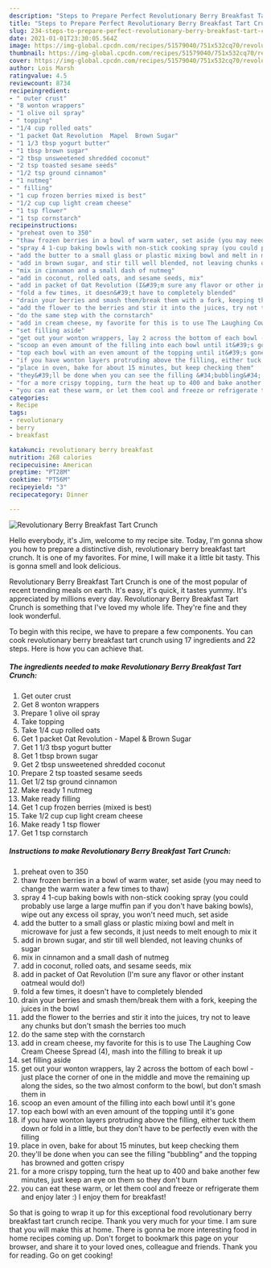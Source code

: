 ```yaml
---
description: "Steps to Prepare Perfect Revolutionary Berry Breakfast Tart Crunch"
title: "Steps to Prepare Perfect Revolutionary Berry Breakfast Tart Crunch"
slug: 234-steps-to-prepare-perfect-revolutionary-berry-breakfast-tart-crunch
date: 2021-01-01T23:30:05.564Z
image: https://img-global.cpcdn.com/recipes/51579040/751x532cq70/revolutionary-berry-breakfast-tart-crunch-recipe-main-photo.jpg
thumbnail: https://img-global.cpcdn.com/recipes/51579040/751x532cq70/revolutionary-berry-breakfast-tart-crunch-recipe-main-photo.jpg
cover: https://img-global.cpcdn.com/recipes/51579040/751x532cq70/revolutionary-berry-breakfast-tart-crunch-recipe-main-photo.jpg
author: Lois Marsh
ratingvalue: 4.5
reviewcount: 8734
recipeingredient:
- " outer crust"
- "8 wonton wrappers"
- "1 olive oil spray"
- " topping"
- "1/4 cup rolled oats"
- "1 packet Oat Revolution  Mapel  Brown Sugar"
- "1 1/3 tbsp yogurt butter"
- "1 tbsp brown sugar"
- "2 tbsp unsweetened shredded coconut"
- "2 tsp toasted sesame seeds"
- "1/2 tsp ground cinnamon"
- "1 nutmeg"
- " filling"
- "1 cup frozen berries mixed is best"
- "1/2 cup cup light cream cheese"
- "1 tsp flower"
- "1 tsp cornstarch"
recipeinstructions:
- "preheat oven to 350"
- "thaw frozen berries in a bowl of warm water, set aside (you may need to change the warm water a few times to thaw)"
- "spray 4 1-cup baking bowls with non-stick cooking spray (you could probably use large a large muffin pan if you don&#39;t have baking bowls), wipe out any excess oil spray, you won&#39;t need much, set aside"
- "add the butter to a small glass or plastic mixing bowl and melt in microwave for just a few seconds, it just needs to melt enough to mix it"
- "add in brown sugar, and stir till well blended, not leaving chunks of sugar"
- "mix in cinnamon and a small dash of nutmeg"
- "add in coconut, rolled oats, and sesame seeds, mix"
- "add in packet of Oat Revolution (I&#39;m sure any flavor or other instant oatmeal would do!)"
- "fold a few times, it doesn&#39;t have to completely blended"
- "drain your berries and smash them/break them with a fork, keeping the juices in the bowl"
- "add the flower to the berries and stir it into the juices, try not to leave any chunks but don&#39;t smash the berries too much"
- "do the same step with the cornstarch"
- "add in cream cheese, my favorite for this is to use The Laughing Cow Cream Cheese Spread (4), mash into the filling to break it up"
- "set filling aside"
- "get out your wonton wrappers, lay 2 across the bottom of each bowl - just place the corner of one in the middle and move the remaining up along the sides, so the two almost conform to the bowl, but don&#39;t smash them in"
- "scoop an even amount of the filling into each bowl until it&#39;s gone"
- "top each bowl with an even amount of the topping until it&#39;s gone"
- "if you have wonton layers protruding above the filling, either tuck them down or fold in a little, but they don&#39;t have to be perfectly even with the filling"
- "place in oven, bake for about 15 minutes, but keep checking them"
- "they&#39;ll be done when you can see the filling &#34;bubbling&#34; and the topping has browned and gotten crispy"
- "for a more crispy topping, turn the heat up to 400 and bake another few minutes, just keep an eye on them so they don&#39;t burn"
- "you can eat these warm, or let them cool and freeze or refrigerate them and enjoy later :) I enjoy them for breakfast!"
categories:
- Recipe
tags:
- revolutionary
- berry
- breakfast

katakunci: revolutionary berry breakfast 
nutrition: 268 calories
recipecuisine: American
preptime: "PT28M"
cooktime: "PT56M"
recipeyield: "3"
recipecategory: Dinner

---
```



![Revolutionary Berry Breakfast Tart Crunch](https://img-global.cpcdn.com/recipes/51579040/751x532cq70/revolutionary-berry-breakfast-tart-crunch-recipe-main-photo.jpg)

Hello everybody, it's Jim, welcome to my recipe site. Today, I'm gonna show you how to prepare a distinctive dish, revolutionary berry breakfast tart crunch. It is one of my favorites. For mine, I will make it a little bit tasty. This is gonna smell and look delicious.

Revolutionary Berry Breakfast Tart Crunch is one of the most popular of recent trending meals on earth. It's easy, it's quick, it tastes yummy. It's appreciated by millions every day. Revolutionary Berry Breakfast Tart Crunch is something that I've loved my whole life. They're fine and they look wonderful.




To begin with this recipe, we have to prepare a few components. You can cook revolutionary berry breakfast tart crunch using 17 ingredients and 22 steps. Here is how you can achieve that.

<!--inarticleads1-->

##### The ingredients needed to make Revolutionary Berry Breakfast Tart Crunch:

1. Get  outer crust
1. Get 8 wonton wrappers
1. Prepare 1 olive oil spray
1. Take  topping
1. Take 1/4 cup rolled oats
1. Get 1 packet Oat Revolution - Mapel &amp; Brown Sugar
1. Get 1 1/3 tbsp yogurt butter
1. Get 1 tbsp brown sugar
1. Get 2 tbsp unsweetened shredded coconut
1. Prepare 2 tsp toasted sesame seeds
1. Get 1/2 tsp ground cinnamon
1. Make ready 1 nutmeg
1. Make ready  filling
1. Get 1 cup frozen berries (mixed is best)
1. Take 1/2 cup cup light cream cheese
1. Make ready 1 tsp flower
1. Get 1 tsp cornstarch




<!--inarticleads2-->

##### Instructions to make Revolutionary Berry Breakfast Tart Crunch:

1. preheat oven to 350
1. thaw frozen berries in a bowl of warm water, set aside (you may need to change the warm water a few times to thaw)
1. spray 4 1-cup baking bowls with non-stick cooking spray (you could probably use large a large muffin pan if you don&#39;t have baking bowls), wipe out any excess oil spray, you won&#39;t need much, set aside
1. add the butter to a small glass or plastic mixing bowl and melt in microwave for just a few seconds, it just needs to melt enough to mix it
1. add in brown sugar, and stir till well blended, not leaving chunks of sugar
1. mix in cinnamon and a small dash of nutmeg
1. add in coconut, rolled oats, and sesame seeds, mix
1. add in packet of Oat Revolution (I&#39;m sure any flavor or other instant oatmeal would do!)
1. fold a few times, it doesn&#39;t have to completely blended
1. drain your berries and smash them/break them with a fork, keeping the juices in the bowl
1. add the flower to the berries and stir it into the juices, try not to leave any chunks but don&#39;t smash the berries too much
1. do the same step with the cornstarch
1. add in cream cheese, my favorite for this is to use The Laughing Cow Cream Cheese Spread (4), mash into the filling to break it up
1. set filling aside
1. get out your wonton wrappers, lay 2 across the bottom of each bowl - just place the corner of one in the middle and move the remaining up along the sides, so the two almost conform to the bowl, but don&#39;t smash them in
1. scoop an even amount of the filling into each bowl until it&#39;s gone
1. top each bowl with an even amount of the topping until it&#39;s gone
1. if you have wonton layers protruding above the filling, either tuck them down or fold in a little, but they don&#39;t have to be perfectly even with the filling
1. place in oven, bake for about 15 minutes, but keep checking them
1. they&#39;ll be done when you can see the filling &#34;bubbling&#34; and the topping has browned and gotten crispy
1. for a more crispy topping, turn the heat up to 400 and bake another few minutes, just keep an eye on them so they don&#39;t burn
1. you can eat these warm, or let them cool and freeze or refrigerate them and enjoy later :) I enjoy them for breakfast!




So that is going to wrap it up for this exceptional food revolutionary berry breakfast tart crunch recipe. Thank you very much for your time. I am sure that you will make this at home. There is gonna be more interesting food in home recipes coming up. Don't forget to bookmark this page on your browser, and share it to your loved ones, colleague and friends. Thank you for reading. Go on get cooking!
